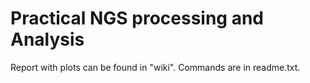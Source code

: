 # Practical NGS processing and Analysis

Report with plots can be found in "wiki". Commands are in readme.txt. 
